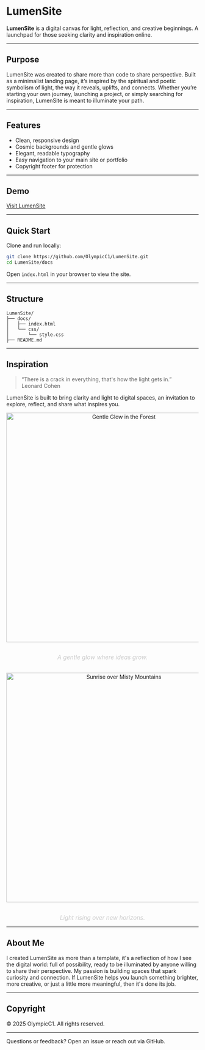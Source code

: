 # LumenSite

**LumenSite** is a digital canvas for light, reflection, and creative beginnings. A launchpad for those seeking clarity and inspiration online.

---

## Purpose

LumenSite was created to share more than code to share perspective. Built as a minimalist landing page, it’s inspired by the spiritual and poetic symbolism of light, the way it reveals, uplifts, and connects. Whether you’re starting your own journey, launching a project, or simply searching for inspiration, LumenSite is meant to illuminate your path.

---

## Features

- Clean, responsive design
- Cosmic backgrounds and gentle glows
- Elegant, readable typography
- Easy navigation to your main site or portfolio
- Copyright footer for protection

---

## Demo

[Visit LumenSite](https://olympicc1.github.io/LumenSite/)

---

## Quick Start

Clone and run locally:

```bash
git clone https://github.com/OlympicC1/LumenSite.git
cd LumenSite/docs
```

Open `index.html` in your browser to view the site.

---

## Structure

```
LumenSite/
├── docs/
│   ├── index.html
│   └── css/
│       └── style.css
├── README.md
```

---

## Inspiration

> “There is a crack in everything, that's how the light gets in.”  
>  Leonard Cohen

LumenSite is built to bring clarity and light to digital spaces, an invitation to explore, reflect, and share what inspires you.

<div align="center">
  <img src="https://images.unsplash.com/photo-1465101162946-4377e57745c3?auto=format&fit=crop&w=1200&q=80" alt="Gentle Glow in the Forest" width="600" />
  
  <p style="margin: 2em 0 2em 0; color: #ccc; font-size: 1.1em;"><em>A gentle glow where ideas grow.</em></p>
  
  <img src="https://images.unsplash.com/photo-1502082553048-f009c37129b9?auto=format&fit=crop&w=1200&q=80" alt="Sunrise over Misty Mountains" width="600" />

  <p style="margin: 2em 0 0 0; color: #ccc; font-size: 1.1em;"><em>Light rising over new horizons.</em></p>
</div>

---

## About Me

I created LumenSite as more than a template, it's a reflection of how I see the digital world: full of possibility, ready to be illuminated by anyone willing to share their perspective. My passion is building spaces that spark curiosity and connection. If LumenSite helps you launch something brighter, more creative, or just a little more meaningful, then it's done its job.

---

## Copyright

&copy; 2025 OlympicC1. All rights reserved.

---

Questions or feedback? Open an issue or reach out via GitHub.
